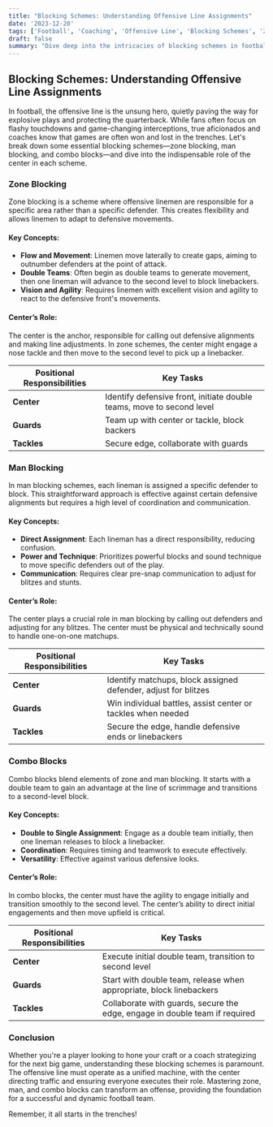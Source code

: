 ```yaml
---
title: "Blocking Schemes: Understanding Offensive Line Assignments"
date: '2023-12-20'
tags: ['Football', 'Coaching', 'Offensive Line', 'Blocking Schemes', 'Zone Blocking', 'Man Blocking', 'Combo Blocks', 'Center Role', 'Player Knowledge', 'Coaching Wisdom']
draft: false
summary: "Dive deep into the intricacies of blocking schemes in football. From zone blocking to man blocking and combo blocks, we explore the roles and responsibilities of the offensive line, with a focus on the pivotal role of the center."
---
```


## Blocking Schemes: Understanding Offensive Line Assignments

In football, the offensive line is the unsung hero, quietly paving the way for explosive plays and protecting the quarterback. While fans often focus on flashy touchdowns and game-changing interceptions, true aficionados and coaches know that games are often won and lost in the trenches. Let's break down some essential blocking schemes—zone blocking, man blocking, and combo blocks—and dive into the indispensable role of the center in each scheme.

### Zone Blocking

Zone blocking is a scheme where offensive linemen are responsible for a specific area rather than a specific defender. This creates flexibility and allows linemen to adapt to defensive movements. 

#### Key Concepts:
- **Flow and Movement**: Linemen move laterally to create gaps, aiming to outnumber defenders at the point of attack.
- **Double Teams**: Often begin as double teams to generate movement, then one lineman will advance to the second level to block linebackers.
- **Vision and Agility**: Requires linemen with excellent vision and agility to react to the defensive front's movements.

#### Center’s Role:
The center is the anchor, responsible for calling out defensive alignments and making line adjustments. In zone schemes, the center might engage a nose tackle and then move to the second level to pick up a linebacker.

| Positional Responsibilities | Key Tasks |
| --------------------------- | --------- |
| **Center**                  | Identify defensive front, initiate double teams, move to second level |
| **Guards**                  | Team up with center or tackle, block backers |
| **Tackles**                 | Secure edge, collaborate with guards |

### Man Blocking

In man blocking schemes, each lineman is assigned a specific defender to block. This straightforward approach is effective against certain defensive alignments but requires a high level of coordination and communication.

#### Key Concepts:
- **Direct Assignment**: Each lineman has a direct responsibility, reducing confusion.
- **Power and Technique**: Prioritizes powerful blocks and sound technique to move specific defenders out of the play.
- **Communication**: Requires clear pre-snap communication to adjust for blitzes and stunts.

#### Center’s Role:
The center plays a crucial role in man blocking by calling out defenders and adjusting for any blitzes. The center must be physical and technically sound to handle one-on-one matchups.

| Positional Responsibilities | Key Tasks |
| --------------------------- | --------- |
| **Center**                  | Identify matchups, block assigned defender, adjust for blitzes |
| **Guards**                  | Win individual battles, assist center or tackles when needed |
| **Tackles**                 | Secure the edge, handle defensive ends or linebackers |

### Combo Blocks

Combo blocks blend elements of zone and man blocking. It starts with a double team to gain an advantage at the line of scrimmage and transitions to a second-level block.

#### Key Concepts:
- **Double to Single Assignment**: Engage as a double team initially, then one lineman releases to block a linebacker.
- **Coordination**: Requires timing and teamwork to execute effectively.
- **Versatility**: Effective against various defensive looks.

#### Center’s Role:
In combo blocks, the center must have the agility to engage initially and transition smoothly to the second level. The center’s ability to direct initial engagements and then move upfield is critical.

| Positional Responsibilities | Key Tasks |
| --------------------------- | --------- |
| **Center**                  | Execute initial double team, transition to second level |
| **Guards**                  | Start with double team, release when appropriate, block linebackers |
| **Tackles**                 | Collaborate with guards, secure the edge, engage in double team if required |

### Conclusion

Whether you're a player looking to hone your craft or a coach strategizing for the next big game, understanding these blocking schemes is paramount. The offensive line must operate as a unified machine, with the center directing traffic and ensuring everyone executes their role. Mastering zone, man, and combo blocks can transform an offense, providing the foundation for a successful and dynamic football team.

Remember, it all starts in the trenches!
```